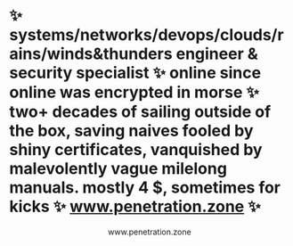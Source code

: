 # ✨ systems/networks/devops/clouds/rains/winds&thunders engineer & security specialist ✨ online since online was encrypted in morse ✨ two+ decades of sailing  outside of the box, saving naives fooled by shiny certificates, vanquished by malevolently vague milelong manuals. mostly 4 $, sometimes for kicks ✨ www.penetration.zone ✨

<p align="center">www.penetration.zone</p>







